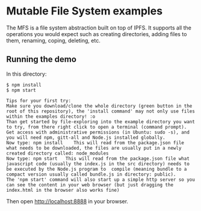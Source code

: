 # Mutable File System examples

The MFS is a file system abstraction built on top of IPFS.  It supports all the operations you would expect such as creating directories, adding files to them, renaming, coping, deleting, etc.

## Running the demo

In this directory:

```
$ npm install
$ npm start
```
```
Tips for your first try:
Make sure you download/clone the whole directory (green button in the root of this repository), the 'install command' may not only use files within the examples directory! :o
Than get started by file-exploring into the example directory you want to try, from there right click to open a terminal (command prompt).
Get access with administrative permissions (in Ubuntu: sudo -s), and you will need npm, gitt-all and Node.js installed globally.
Now type: npm install    This will read from the package.json file what needs to be downloaded, the files are usually put in a newly created directory called: node_modules
Now type: npm start   This will read from the package.json file what javascript code (usually the index.js in the src directory) needs to be executed by the Node.js program to  compile (meaning bundle to a compact version usually called bundle.js in directory: public).
The 'npm start' command will also start up a simple http server so you can see the content in your web browser (but just dragging the index.html in the browser also works fine)

```

Then open [http://localhost:8888](http://localhost:8888) in your browser.
